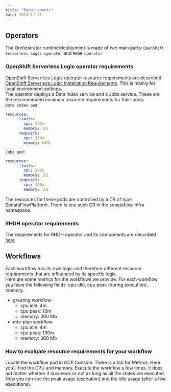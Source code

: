```yaml
---
title: "Requirements"
date: 2024-11-25
---
```


## Operators
The Orchestrator runtime/deployment is made of two main parts: `OpenShift Serverless Logic operator` and `RHDH operator`

### OpenShift Serverless Logic operator requirements
OpenShift Serverless Logic operator resource requirements are described [OpenShift Serverless Logic Installation Requirements](https://openshift-knative.github.io/docs/docs/latest/serverless-logic/getting-started/preparing-environment.html#proc-minimal-local-environment-setup). This is mainly for local environment settings.  
The operator deploys a Data Index service and a Jobs service.
These are the recommended minimum resource requirements for their pods:  
`Data Index pod`:
```yaml
resources:
      limits:
        cpu: 500m
        memory: 1Gi
      requests:
        cpu: 250m
        memory: 64Mi
```
`Jobs pod:`
```yaml
resources:
      limits:
        cpu: 200m
        memory: 1Gi
      requests:
        cpu: 100m
        memory: 1Gi
```
The resources for these pods are controlled by a CR of type SonataFlowPlatform. There is one such CR in the sonataflow-infra namespace.

### RHDH operator requirements
The requirements for RHDH operator and its components are described [here](https://docs.redhat.com/en/documentation/red_hat_developer_hub/1.6/html/about_red_hat_developer_hub/rhdh-sizing_about-rhdh)

## Workflows
Each workflow has its own logic and therefore different resource requirements that are influenced by its specific logic.  
Here are some metrics for the workflows we provide. For each workflow you have the following fields: cpu idle, cpu peak (during execution), memory.
- greeting workflow
  - cpu idle: 4m
  - cpu peak: 12m
  - memory: 300 Mb
- mtv-plan workflow
  - cpu idle: 4m
  - cpu peak: 130m
  - memory: 300 Mb

### How to evaluate resource requirements for your workflow
Locate the workflow pod in OCP Console. There is a tab for Metrics. Here you'll find the CPU and memory. Execute the workflow a few times. It does not matter whether it succeeds or not as long as all the states are executed. Now you can see the peak usage (execution) and the idle usage (after a few executions).
